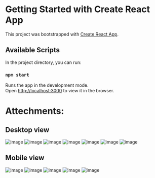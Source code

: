 # Getting Started with Create React App

This project was bootstrapped with [Create React App](https://github.com/facebook/create-react-app).

## Available Scripts

In the project directory, you can run:

### `npm start`

Runs the app in the development mode.\
Open [http://localhost:3000](http://localhost:3000) to view it in the browser.

# Attechments:

## Desktop view
![image](https://github.com/yashvshah/sample-landing-page/assets/99712916/a568d7ee-81f9-494d-9bae-4ab4cb3c32a2)
![image](https://github.com/yashvshah/sample-landing-page/assets/99712916/f44749df-ca28-4999-94d8-9bb9dce22aff)
![image](https://github.com/yashvshah/sample-landing-page/assets/99712916/99b460fe-1098-42f7-9892-e99f6a0a988f)
![image](https://github.com/yashvshah/sample-landing-page/assets/99712916/5e4a09f5-1927-474a-b91b-421775137d61)
![image](https://github.com/yashvshah/sample-landing-page/assets/99712916/b993ddf3-3a9e-4bab-bdc9-9f5d6201a349)
![image](https://github.com/yashvshah/sample-landing-page/assets/99712916/1f0f60a7-960b-441f-a682-b4d2b00c56ab)
![image](https://github.com/yashvshah/sample-landing-page/assets/99712916/29292888-6c53-4c5d-9328-4807c1238443)

## Mobile view


![image](https://github.com/yashvshah/sample-landing-page/assets/99712916/ab4b7fe8-afce-492b-b89f-4ef2081cf367)
![image](https://github.com/yashvshah/sample-landing-page/assets/99712916/f925730d-38b2-4077-a4b0-d82f18dfa612)
![image](https://github.com/yashvshah/sample-landing-page/assets/99712916/5e1919fb-8473-437c-8faa-c115cf33e91c)
![image](https://github.com/yashvshah/sample-landing-page/assets/99712916/cb350034-b143-4d42-8795-9310e622a7fa)
![image](https://github.com/yashvshah/sample-landing-page/assets/99712916/6c09d852-fe1e-47f3-b486-4d4eb9ce0b3c)









